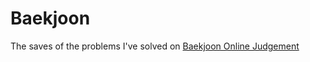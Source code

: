 # Baekjoon
The saves of the problems I've solved on [Baekjoon Online Judgement](https://www.acmicpc.net/)
